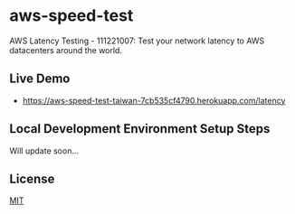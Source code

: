 # aws-speed-test

AWS Latency Testing - 111221007: Test your network latency to AWS datacenters around the world.

## Live Demo

* <https://aws-speed-test-taiwan-7cb535cf4790.herokuapp.com/latency>

## Local Development Environment Setup Steps
Will update soon...

## License

[MIT](/LICENSE)
